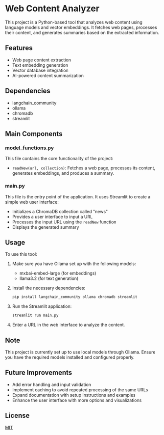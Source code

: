 # Web Content Analyzer

This project is a Python-based tool that analyzes web content using language models and vector embeddings. It fetches web pages, processes their content, and generates summaries based on the extracted information.

## Features

- Web page content extraction
- Text embedding generation
- Vector database integration
- AI-powered content summarization

## Dependencies

- langchain_community
- ollama
- chromadb
- streamlit

## Main Components

### model_functions.py

This file contains the core functionality of the project:

- `readNew(url, collection)`: Fetches a web page, processes its content, generates embeddings, and produces a summary.

### main.py

This file is the entry point of the application. It uses Streamlit to create a simple web user interface:

- Initializes a ChromaDB collection called "news"
- Provides a user interface to input a URL
- Processes the input URL using the `readNew` function
- Displays the generated summary

## Usage

To use this tool:

1. Make sure you have Ollama set up with the following models:

   - mxbai-embed-large (for embeddings)
   - llama3.2 (for text generation)

2. Install the necessary dependencies:

   ```bash
   pip install langchain_community ollama chromadb streamlit
   ```

3. Run the Streamlit application:

   ```bash
   streamlit run main.py
   ```

4. Enter a URL in the web interface to analyze the content.

## Note

This project is currently set up to use local models through Ollama. Ensure you have the required models installed and configured properly.

## Future Improvements

- Add error handling and input validation
- Implement caching to avoid repeated processing of the same URLs
- Expand documentation with setup instructions and examples
- Enhance the user interface with more options and visualizations

## License

[MIT](https://choosealicense.com/licenses/mit/)
